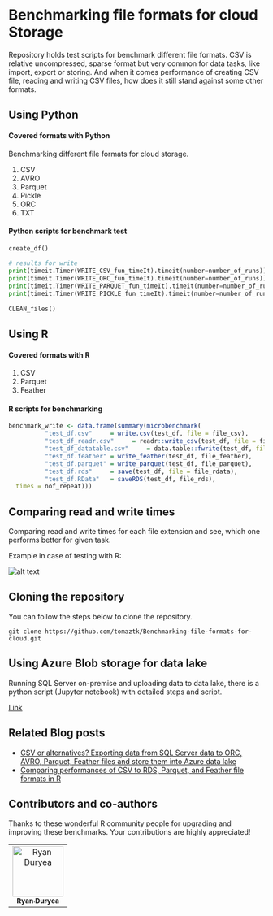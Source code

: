 # Benchmarking file formats for cloud Storage

Repository holds test scripts for benchmark different file formats. 
CSV is relative uncompressed, sparse format but very common for data tasks, like import, export or storing. And when it comes performance of creating CSV file, reading and writing CSV files, how does it still stand against some other formats.

## Using Python 

#### Covered formats with Python 
Benchmarking different file formats for cloud storage.
1. CSV
2. AVRO
3. Parquet
4. Pickle
5. ORC
6. TXT

#### Python scripts for benchmark test

```python
create_df()
 
# results for write
print(timeit.Timer(WRITE_CSV_fun_timeIt).timeit(number=number_of_runs))
print(timeit.Timer(WRITE_ORC_fun_timeIt).timeit(number=number_of_runs))
print(timeit.Timer(WRITE_PARQUET_fun_timeIt).timeit(number=number_of_runs))
print(timeit.Timer(WRITE_PICKLE_fun_timeIt).timeit(number=number_of_runs))
 
CLEAN_files()
```

## Using R  

#### Covered formats with R  
1. CSV
2. Parquet
3. Feather


#### R scripts for benchmarking

```R
benchmark_write <- data.frame(summary(microbenchmark(
          "test_df.csv"     = write.csv(test_df, file = file_csv),
          "test_df_readr.csv"     = readr::write_csv(test_df, file = file_csv_readr),
          "test_df_datatable.csv"     = data.table::fwrite(test_df, file = file_csv_datatable),
          "test_df.feather" = write_feather(test_df, file_feather),
          "test_df.parquet" = write_parquet(test_df, file_parquet),
          "test_df.rds"     = save(test_df, file = file_rdata),
          "test_df.RData"   = saveRDS(test_df, file_rds), 
  times = nof_repeat)))
```

## Comparing read and write times

Comparing read and write times for each file extension and see, which one performs better for given task. 

Example in case of testing with R:

<!-- ![alt text](https://tomaztsql.files.wordpress.com/2022/05/plot_zoom_png.png "Benchmark with R") -->
![alt text](https://github.com/tomaztk/Benchmarking-file-formats-for-cloud/blob/main/imgs/benchmark_compare.png "Benchmark with R")

## Cloning the repository
You can follow the steps below to clone the repository.
```
git clone https://github.com/tomaztk/Benchmarking-file-formats-for-cloud.git
```

## Using Azure Blob storage for data lake

Running SQL Server on-premise and uploading data to data lake, there is a python script (Jupyter notebook) with detailed steps and script.

[Link](https://github.com/tomaztk/Benchmarking-file-formats-for-cloud/blob/main/From_SQLServer_To_AzureBlobStore.ipynb)


## Related Blog posts

- [CSV or alternatives? Exporting data from SQL Server data to ORC, AVRO, Parquet, Feather files and store them into Azure data lake](https://tomaztsql.wordpress.com/2022/05/06/csv-or-alternatives-exporting-data-from-sql-server-data-to-orc-avro-parquet-feather-files-and-store-them-into-azure-data-lake/)
- [Comparing performances of CSV to RDS, Parquet, and Feather file formats in R](https://tomaztsql.wordpress.com/2022/05/08/comparing-performances-of-csv-to-rds-parquet-and-feather-data-types/)

## Contributors and co-authors

Thanks to these wonderful R community people for upgrading and improving these benchmarks. Your contributions are highly appreciated!
<table>
  <tr>
    <td align="center"><a href="https://github.com/aguynamedryan"><img src="https://avatars.githubusercontent.com/u/117722?v=4" width="100px;" alt="Ryan Duryea"/><br /><sub><b>Ryan Duryea</b></sub></a><br /></td>
   
</tr>

</table>


